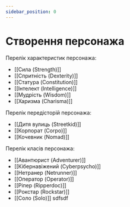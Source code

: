 ```yaml
---
sidebar_position: 0
---
```


# Створення персонажа

Перелік характеристик персонажа:
- [[Сила (Strength)]]
- [[Спритність (Dexterity)]]
- [[Cтатура (Constitution)]]
- [[Інтелект (Intelligence)]]
- [[Мудрість (Wisdom)]]
- [[Харизма (Charisma)]]

Перелік передісторій персонажа:
- [[Дитя вулиць (Streetkid)]]
- [[Корпорат (Corpo)]]
- [[Кочевник (Nomad)]]

Перелік класів персонажа:
- [[Авантюрист (Adventurer)]]
- [[Кібернавіжений (Cyberpsycho)]]
- [[Нетранер (Netrunner)]]
- [[Оператор (Operator)]]
- [[Ріпер (Ripperdoc)]]
- [[Рокстар (Rockstar)]]
- [[Соло (Solo)]] sdfsdf
